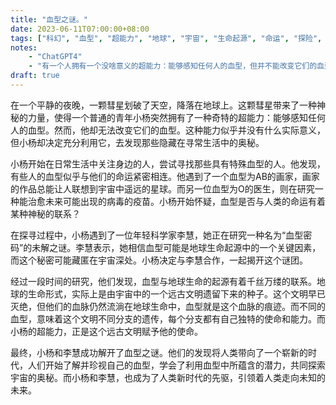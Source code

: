 ```yaml
---
title: "血型之谜。"
date: 2023-06-11T07:00:00+08:00
tags: ["科幻", "血型", "超能力", "地球", "宇宙", "生命起源", "命运", "探险", "未知","ChatGPT"]
notes:
    - "ChatGPT4"
    - "有一个人拥有一个没啥意义的超能力：能够感知任何人的血型，但并不能改变它们的血型。"
draft: true
---
```


在一个平静的夜晚，一颗彗星划破了天空，降落在地球上。这颗彗星带来了一种神秘的力量，使得一个普通的青年小杨突然拥有了一种奇特的超能力：能够感知任何人的血型。然而，他却无法改变它们的血型。这种能力似乎并没有什么实际意义，但小杨却决定充分利用它，去发现那些隐藏在寻常生活中的奥秘。

小杨开始在日常生活中关注身边的人，尝试寻找那些具有特殊血型的人。他发现，有些人的血型似乎与他们的命运紧密相连。他遇到了一个血型为AB的画家，画家的作品总能让人联想到宇宙中遥远的星球。而另一位血型为O的医生，则在研究一种能治愈未来可能出现的病毒的疫苗。小杨开始怀疑，血型是否与人类的命运有着某种神秘的联系？

在探寻过程中，小杨遇到了一位年轻科学家李慧，她正在研究一种名为“血型密码”的未解之谜。李慧表示，她相信血型可能是地球生命起源中的一个关键因素，而这个秘密可能藏匿在宇宙深处。小杨决定与李慧合作，一起揭开这个谜团。

经过一段时间的研究，他们发现，血型与地球生命的起源有着千丝万缕的联系。地球的生命形式，实际上是由宇宙中的一个远古文明遗留下来的种子。这个文明早已灭绝，但他们的血脉仍然流淌在地球生命中，血型就是这个血脉的痕迹。而不同的血型，意味着这个文明不同分支的遗传，每个分支都有自己独特的使命和能力。而小杨的超能力，正是这个远古文明赋予他的使命。

最终，小杨和李慧成功解开了血型之谜。他们的发现将人类带向了一个崭新的时代，人们开始了解并珍视自己的血型，学会了利用血型中所蕴含的潜力，共同探索宇宙的奥秘。而小杨和李慧，也成为了人类新时代的先驱，引领着人类走向未知的未来。